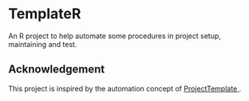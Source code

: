 # TemplateR

An R project to help automate some procedures in project setup, maintaining and test.



## Acknowledgement

This project is inspired by the automation concept of [ ProjectTemplate ](https://github.com/KentonWhite/ProjectTemplate).

